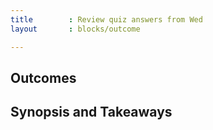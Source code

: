 ```yaml
---
title        : Review quiz answers from Wed
layout       : blocks/outcome

---
```



## Outcomes



## Synopsis and Takeaways
